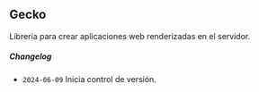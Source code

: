 ## Gecko

Librería para crear aplicaciones web renderizadas en el servidor.

##### Changelog

- `2024-06-09` Inicia control de versión.